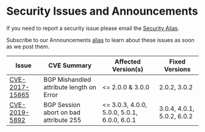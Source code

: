 # Security Issues and Announcements

If you need to report a security issue please email the [Security Alias](mailto:security@lists.frrouting.org).

Subscribe to our Announcements [alias](https://lists.frrouting.org/listinfo/announce) to learn about these issues as soon as we post them.

| Issue                                          | CVE Summary                                                   | Affected Version(s)     | Fixed Versions |
|------------------------------------------------|-----------------------------------------------------------|-------------------------|----------------|
| [CVE-2017-15865](security/cve-2017-15865.html) | BGP Mishandled attribute length on Error                  | <= 2.0.0 & 3.0.0        | 2.0.2, 3.0.2   |
| [CVE-2019-5892](security/cve-2019-5892.html)   | BGP Session abort on bad attribute 255                    | <= 3.0.3, 4.0.0, 5.0.0, 5.0.1, 6.0.0, 6.0.1| 3.0.4, 4.0.1, 5.0.2, 6.0.2 |
